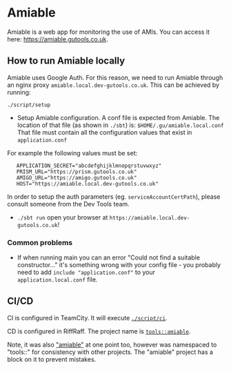 # Amiable
Amiable is a web app for monitoring the use of AMIs.
You can access it here:
https://amiable.gutools.co.uk.


## How to run Amiable locally
Amiable uses Google Auth. For this reason, we need to run Amiable through an nginx proxy `amiable.local.dev-gutools.co.uk`. 
This can be achieved by running:

```shell script
./script/setup
```
 
 - Setup Amiable configuration.
 A conf file is expected from Amiable.
 The location of that file (as shown in `./sbt`) is: `$HOME/.gu/amiable.local.conf`
 That file must contain all the configuration values that exist in `application.conf`
 
 For example the following values must be set:
 ```
    APPLICATION_SECRET="abcdefghijklmnopqrstuvwxyz"
    PRISM_URL="https://prism.gutools.co.uk"
    AMIGO_URL="https://amigo.gutools.co.uk"
    HOST="https://amiable.local.dev-gutools.co.uk"
 ```
 In order to setup the auth parameters (eg. `serviceAccountCertPath`),
 please consult someone from the Dev Tools team.
 
 - `./sbt run` open your browser at `https://amiable.local.dev-gutools.co.uk`!
 
### Common problems
 - If when running main you can an error "Could not find a suitable constructor..." it's something wrong with your
 config file - you probably need to add `include "application.conf"` to your `application.local.conf` file.


## CI/CD
CI is configured in TeamCity. It will execute [`./script/ci`](./script/ci).

CD is configured in RiffRaff. The project name is [`tools::amiable`](https://riffraff.gutools.co.uk/deployment/history?projectName=tools%3A%3Aamiable&page=1).

Note, it was also ["amiable"](https://riffraff.gutools.co.uk/deployment/history?projectName=amiable&page=1) at one point too, however was namespaced to "tools::" for consistency with other projects.
The "amiable" project has a block on it to prevent mistakes.
